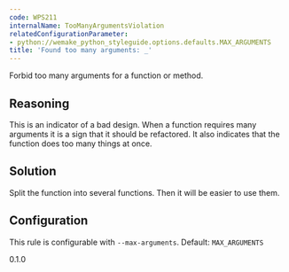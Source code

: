 ```yaml
---
code: WPS211
internalName: TooManyArgumentsViolation
relatedConfigurationParameter:
- python://wemake_python_styleguide.options.defaults.MAX_ARGUMENTS
title: 'Found too many arguments: _'
---
```


Forbid too many arguments for a function or method.

## Reasoning
This is an indicator of a bad design. When a function requires many
arguments it is a sign that it should be refactored. It also
indicates that the function does too many things at once.

## Solution
Split the function into several functions. Then it will be easier to
use them.

## Configuration
This rule is configurable with `--max-arguments`. Default:
`MAX_ARGUMENTS`

<div class="versionadded">

0.1.0

</div>